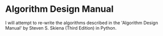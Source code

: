 # Algorithm Design Manual

I will attempt to re-write the algorithms described in the 'Algorithm Design Manual' by Steven S. Skiena (Third Edition) in Python.